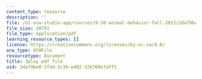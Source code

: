 ```yaml
---
content_type: resource
description: ''
file: /ol-ocw-studio-app/courses/9-20-animal-behavior-fall-2013/2da79be02f4d3c30ed0232b760e7aff1_472226.pdf
file_size: 20791
file_type: application/pdf
learning_resource_types: []
license: https://creativecommons.org/licenses/by-nc-sa/4.0/
ocw_type: OCWFile
resourcetype: Document
title: 3play pdf file
uid: 2da79be0-2f4d-3c30-ed02-32b760e7aff1
---
```

